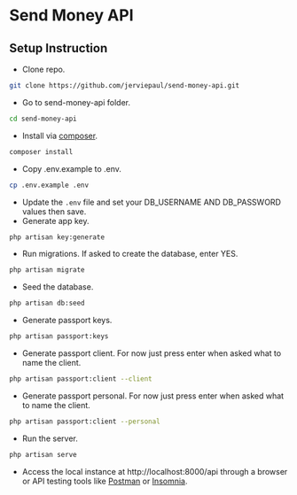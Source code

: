 <p align="center"><h1>Send Money API</h1></p>

## Setup Instruction
- Clone repo.
```bash
git clone https://github.com/jerviepaul/send-money-api.git
```
- Go to send-money-api folder.
```bash
cd send-money-api
```
- Install via [composer](https://getcomposer.org/download/).
```bash
composer install
```
- Copy .env.example to .env.
```bash
cp .env.example .env
```
- Update the <code>.env</code> file and set your DB_USERNAME AND DB_PASSWORD values then save.
- Generate app key.
```bash
php artisan key:generate
```
- Run migrations. If asked to create the database, enter YES.
```bash
php artisan migrate
```
- Seed the database.
```bash
php artisan db:seed
```
- Generate passport keys.
```bash
php artisan passport:keys
```
- Generate passport client. For now just press enter when asked what to name the client.
```bash
php artisan passport:client --client
```
- Generate passport personal. For now just press enter when asked what to name the client.
```bash
php artisan passport:client --personal
```
- Run the server.
```bash
php artisan serve
```
- Access the local instance at http://localhost:8000/api through a browser or API testing tools like [Postman](https://www.postman.com/downloads/) or [Insomnia](https://insomnia.rest/download).